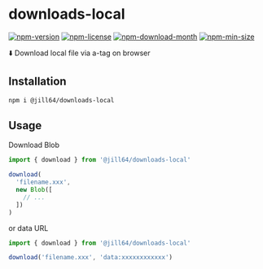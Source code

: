 <!----- BEGIN GHOST DOCS HEADER ----->

# downloads-local

[![npm-version](https://img.shields.io/npm/v/@jill64/downloads-local)](https://npmjs.com/package/@jill64/downloads-local) [![npm-license](https://img.shields.io/npm/l/@jill64/downloads-local)](https://npmjs.com/package/@jill64/downloads-local) [![npm-download-month](https://img.shields.io/npm/dm/@jill64/downloads-local)](https://npmjs.com/package/@jill64/downloads-local) [![npm-min-size](https://img.shields.io/bundlephobia/min/@jill64/downloads-local)](https://npmjs.com/package/@jill64/downloads-local)

⬇️ Download local file via a-tag on browser

<!----- END GHOST DOCS HEADER ----->

## Installation

```sh
npm i @jill64/downloads-local
```

## Usage

Download Blob

```js
import { download } from '@jill64/downloads-local'

download(
  'filename.xxx',
  new Blob([
    // ...
  ])
)
```

or data URL

```js
import { download } from '@jill64/downloads-local'

download('filename.xxx', 'data:xxxxxxxxxxxx')
```
